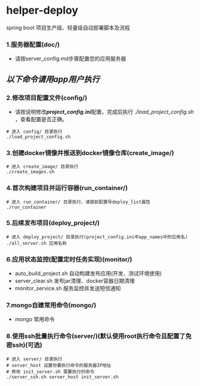 # helper-deploy
spring boot 项目生产级、轻量级自动部署脚本及流程

### 1.服务器配置(doc/)
* 请按server_config.md步骤配置您的应用服务器

## ***以下命令请用app用户执行***
### 2.修改项目配置文件(config/)
* 请按说明修改***project_config.ini***配置，完成后执行 *./load_project_config.sh* ，查看配置是否正确。
```shell
# 进入 config/ 目录执行
./load_project_config.sh
```

### 3.创建docker镜像并推送到docker镜像仓库(create_image/)
```shell
# 进入 create_image/ 目录执行
./create_images.sh
```

### 4.首次构建项目并运行容器(run_container/)
```shell
# 进入 run_container/ 目录执行，请提前配置号deploy_list属性
./run_container
```

### 5.后续发布项目(deploy_project/)
```shell
# 进入 deploy_project/ 目录执行(project_config.ini中app_names中的应用名)
./all_server.sh 应用名称
```

### 6.应用状态监控(配置定时任务实现)(monitor/)
* auto_build_project.sh 自动构建发布应用(开发、测试环境使用)
* server_clear.sh 发布jar清理、docker容器日期清理
* monitor_service.sh 服务监控并发送短信通知

### 7.mongo自建常用命令(mongo/)
* mongo 常用命令

### 8.使用ssh批量执行命令(server/)(默认使用root执行命令且配置了免密ssh)(可选)
```shell
# 进入 server/ 目录执行
# server_host 设置你要执行命令的服务器IP地址
# 修改 init_server.sh 需要执行的命令
./server_ssh.sh server_host init_server.sh 
```